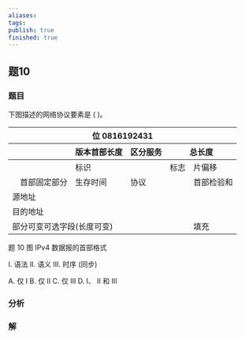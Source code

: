 ```yaml
---
aliases: 
tags: 
publish: true
finished: true
---
```

## 题10
### 题目
下图描述的网络协议要素是 ( )。

<table><thead><tr><th colspan="6">位 0816192431</th></tr><tr><th></th><th></th><th>版本首部长度</th><th>区分服务</th><th colspan="2">总长度</th></tr></thead><tr><td></td><td></td><td colspan="2">标识</td><td>标志</td><td>片偏移</td></tr><tr><td></td><td>首部固定部分</td><td>生存时间</td><td>协议</td><td></td><td>首部检验和</td></tr><tr><td colspan="6">源地址</td></tr><tr><td colspan="6">目的地址</td></tr><tr><td colspan="5">部分可变可选字段(长度可变)</td><td>填充</td></tr></table>

题 10 图 IPv4 数据报的首部格式

I. 语法 II. 语义 III. 时序 (同步)

A. 仅 I B. 仅 II C. 仅 III D. I、 II 和 III
### 分析

### 解
